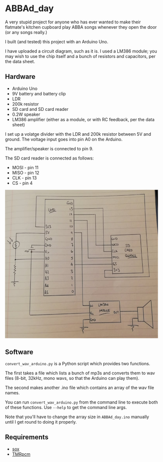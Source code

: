 # ABBAd_day

A very stupid project for anyone who has ever wanted 
to make their flatmate's kitchen cupboard play ABBA 
songs whenever they open the door (or any songs really.)

I built (and tested) this project with an Arduino Uno. 

I have uploaded a circuit diagram, such as it is. I used a LM386 module;
you may wish to use the chip itself and a bunch of resistors and capacitors, 
per the data sheet.

## Hardware
* Arduino Uno
* 9V battery and battery clip
* LDR
* 200k resistor
* SD card and SD card reader
* 0.2W speaker
* LM386 amplifier (either as a module, or with RC feedback, per the data sheet)

I set up a volatge divider with the LDR and 200k resistor between 5V and ground.
The voltage input goes into pin A0 on the Arduino.

The amplifier/speaker is connected to pin 9.

The SD card reader is connected as follows:
* MOSI - pin 11 
* MISO - pin 12 
* CLK  - pin 13
* CS   - pin 4 

![Circuit diagram](circuit/circuit_diagram.jpg)

## Software
`convert_wav_arduino.py` is a Python script which provides 
two functions. 

The first takes a file which lists a bunch of mp3s 
and converts them to wav files (8-bit, 32kHz, mono wavs, so that
the Arduino can play them).

The second makes another .ino file which contains an array of 
the wav file names.

You can run `convert_wav_arduino.py` from the command line to
execute both of these functions. Use `--help` to get the command
line args.

Note that you'll have to change the array size in `ABBAd_day.ino`
manually until I get round to doing it properly.


## Requirements
* [sox](http://sox.sourceforge.net/)
* [TMRpcm](https://github.com/TMRh20/TMRpcm)
